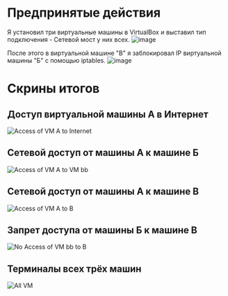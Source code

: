 # Предпринятые действия

Я установил три виртуальные машины в VirtualBox и выставил тип подключения - Сетевой мост у них всех.
![image](https://github.com/cs-itmo-2023/lab-3-kr4nder/assets/99131850/6a24da29-ca03-42b8-8ac2-7a8b0c36f96a)

После этого в виртуальной машине "В" я заблокировал IP виртуальной машины "Б" с помощью iptables.
![image](https://github.com/cs-itmo-2023/lab-3-kr4nder/assets/99131850/d644b5f9-e303-418c-bc5a-f40c52d69473)

# Скрины итогов
## Доступ виртуальной машины А в Интернет
![Access of VM A to Internet](https://i.imgur.com/dymunCu.jpg)

## Сетевой доступ от машины А к машине Б
![Access of VM A to VM bb](https://i.imgur.com/vB0Pygi.jpg)

## Сетевой доступ от машины А к машине В
![Access of VM A to B](https://i.imgur.com/qkKndry.jpg)

## Запрет доступа от машины Б к машине В
![No Access of VM bb to B](https://i.imgur.com/SCzAGIe.jpg)

## Терминалы всех трёх машин
![All VM](https://i.imgur.com/vFh2ji9.jpg)
